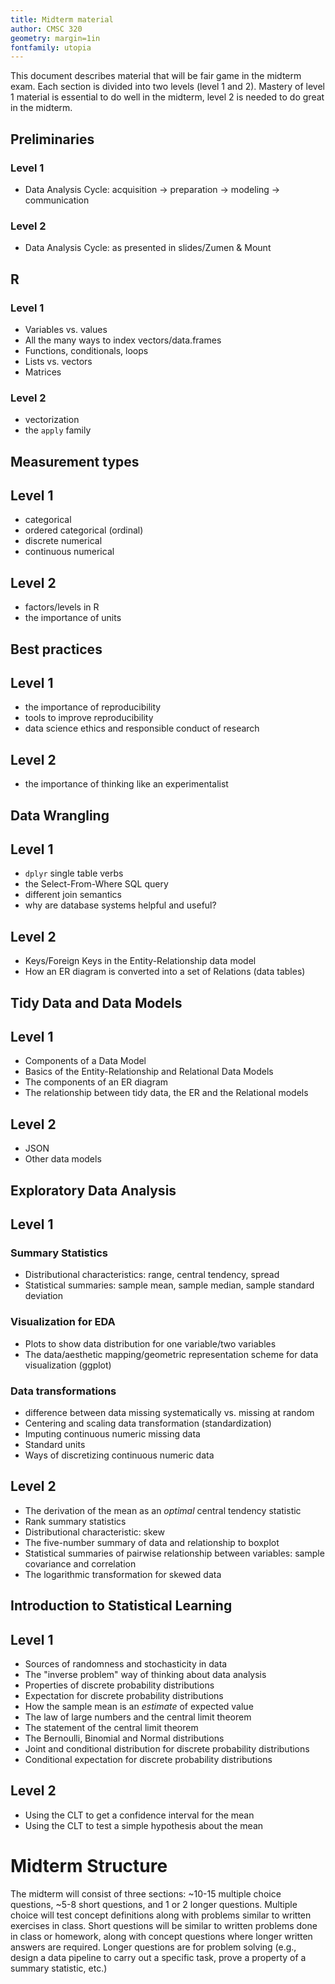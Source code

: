 ```yaml
---
title: Midterm material
author: CMSC 320
geometry: margin=1in
fontfamily: utopia
---
```


This document describes material that will be fair game in the midterm exam. Each section is divided into two levels (level 1 and 2). Mastery of level 1 material is essential to do well in the midterm, level 2 is needed to do great in the midterm.

## Preliminaries

### Level 1

- Data Analysis Cycle: acquisition -> preparation -> modeling -> communication

### Level 2

- Data Analysis Cycle: as presented in slides/Zumen & Mount

## R

### Level 1

- Variables vs. values
- All the many ways to index vectors/data.frames
- Functions, conditionals, loops
- Lists vs. vectors
- Matrices

### Level 2

- vectorization
- the `apply` family

## Measurement types

## Level 1

- categorical
- ordered categorical (ordinal) 
- discrete numerical
- continuous numerical

## Level 2

- factors/levels in R
- the importance of units

## Best practices

## Level 1

- the importance of reproducibility
- tools to improve reproducibility
- data science ethics and responsible conduct of research

## Level 2

- the importance of thinking like an experimentalist

## Data Wrangling

## Level 1

- `dplyr` single table verbs
- the Select-From-Where SQL query
- different join semantics
- why are database systems helpful and useful?

## Level 2

- Keys/Foreign Keys in the Entity-Relationship data model
- How an ER diagram is converted into a set of Relations (data tables)

## Tidy Data and Data Models

## Level 1

- Components of a Data Model
- Basics of the Entity-Relationship and Relational Data Models
- The components of an ER diagram
- The relationship between tidy data, the ER and the Relational models

## Level 2

- JSON
- Other data models

## Exploratory Data Analysis

## Level 1

### Summary Statistics
- Distributional characteristics: range, central tendency, spread
- Statistical summaries: sample mean, sample median, sample standard deviation

### Visualization for EDA
- Plots to show data distribution for one variable/two variables
- The data/aesthetic mapping/geometric representation scheme for data visualization (ggplot)

### Data transformations
- difference between data missing systematically vs. missing at random
- Centering and scaling data transformation (standardization)
- Imputing continuous numeric missing data
- Standard units
- Ways of discretizing continuous numeric data

## Level 2

- The derivation of the mean as an _optimal_ central tendency statistic
- Rank summary statistics
- Distributional characteristic: skew
- The five-number summary of data and relationship to boxplot
- Statistical summaries of pairwise relationship between variables: sample covariance and correlation
- The logarithmic transformation for skewed data

## Introduction to Statistical Learning

## Level 1

- Sources of randomness and stochasticity in data
- The "inverse problem" way of thinking about data analysis
- Properties of discrete probability distributions
- Expectation for discrete probability distributions
- How the sample mean is an _estimate_ of expected value
- The law of large numbers and the central limit theorem
- The statement of the central limit theorem
- The Bernoulli, Binomial and Normal distributions
- Joint and conditional distribution for discrete probability distributions
- Conditional expectation for discrete probability distributions

## Level 2

- Using the CLT to get a confidence interval for the mean
- Using the CLT to test a simple hypothesis about the mean


# Midterm Structure

The midterm will consist of three sections: ~10-15 multiple choice questions, ~5-8 short questions, and 1 or 2 longer questions. 
Multiple choice will test concept definitions along with problems similar to written exercises in class. Short questions will
be similar to written problems done in class or homework, along with concept questions where longer written answers are required.
Longer questions are for problem solving (e.g., design a data pipeline to carry out a specific task, prove a property of a summary statistic,
etc.)
